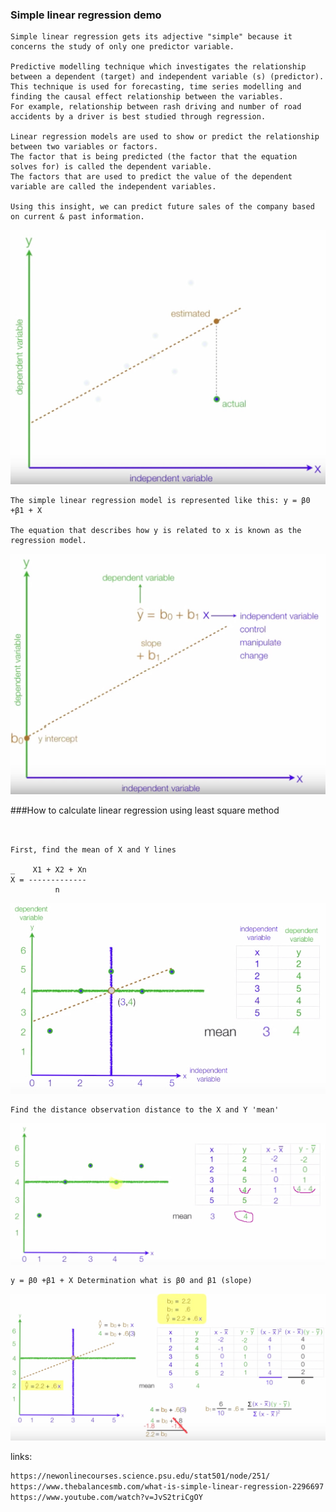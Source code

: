 ### Simple linear regression demo

```text
Simple linear regression gets its adjective "simple" because it concerns the study of only one predictor variable.

Predictive modelling technique which investigates the relationship between a dependent (target) and independent variable (s) (predictor).
This technique is used for forecasting, time series modelling and finding the causal effect relationship between the variables.
For example, relationship between rash driving and number of road accidents by a driver is best studied through regression.

Linear regression models are used to show or predict the relationship between two variables or factors. 
The factor that is being predicted (the factor that the equation solves for) is called the dependent variable.
The factors that are used to predict the value of the dependent variable are called the independent variables.

Using this insight, we can predict future sales of the company based on current & past information.
```



![MinimizeErrors.jpg](./img/MinimizeErrors.jpg)


```text
The simple linear regression model is represented like this: y = β0 +β1 + X

The equation that describes how y is related to x is known as the regression model. 

``` 



![MainFormula.jpg](./img/Y=b0+b1X.jpg)



###How to calculate linear regression using least square method
```text


First, find the mean of X and Y lines
   
_    X1 + X2 + Xn
X = -------------
          n
```
![MainFormula.jpg](./img/Mean.jpg)



```text
Find the distance observation distance to the X and Y 'mean'
```
![MainFormula.jpg](./img/ObservationDistance.jpg)


```text
y = β0 +β1 + X Determination what is β0 and β1 (slope) 
```
![Slope.jpg](./img/Slope.jpg)



links:
```html
https://newonlinecourses.science.psu.edu/stat501/node/251/
https://www.thebalancesmb.com/what-is-simple-linear-regression-2296697
https://www.youtube.com/watch?v=JvS2triCgOY
```


